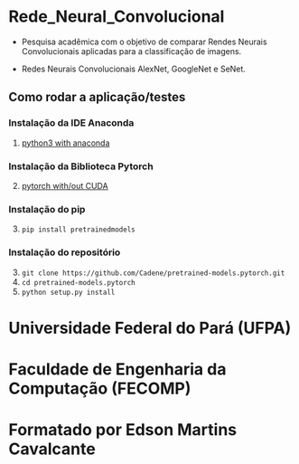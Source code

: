# Rede_Neural_Convolucional

- Pesquisa acadêmica com o objetivo de comparar Rendes Neurais Convolucionais aplicadas para a classificação de imagens.

- Redes Neurais Convolucionais AlexNet, GoogleNet e SeNet.

## Como rodar a aplicação/testes

### Instalação da IDE Anaconda

1. [python3 with anaconda](https://www.continuum.io/downloads)

###  Instalação da Biblioteca Pytorch

2. [pytorch with/out CUDA](http://pytorch.org)

###  Instalação do pip

3. `pip install pretrainedmodels`

### Instalação do repositório

3. `git clone https://github.com/Cadene/pretrained-models.pytorch.git`
4. `cd pretrained-models.pytorch`
5. `python setup.py install`


# Universidade Federal do Pará (UFPA)
# Faculdade de Engenharia da Computação (FECOMP)
# Formatado por Edson Martins Cavalcante
    
 
